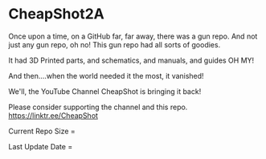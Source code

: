 # CheapShot2A
 
Once upon a time, on a GitHub far, far away, there was a gun repo. And not just any gun repo, oh no! This gun repo had all sorts of goodies.

It had 3D Printed parts, and schematics, and manuals, and guides OH MY!

And then....when the world needed it the most, it vanished!

We'll, the YouTube Channel CheapShot is bringing it back!

Please consider supporting the channel and this repo. https://linktr.ee/CheapShot

Current Repo Size = 

Last Update Date = 
